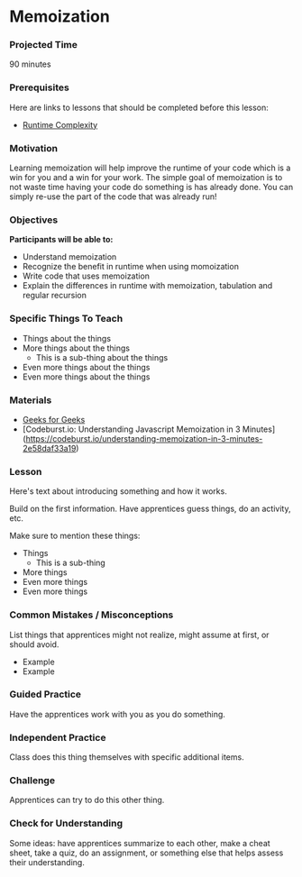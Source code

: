 # Memoization

### Projected Time

90 minutes

### Prerequisites

Here are links to lessons that should be completed before this lesson:

- [Runtime Complexity](https://github.com/Techtonica/curriculum/blob/master/runtime-complexity/runtime-complexity.md)

### Motivation

Learning memoization will help improve the runtime of your code which is a win for you and a win for your work.
The simple goal of memoization is to not waste time having your code do something is has already done. You can simply re-use the 
part of the code that was already run!

### Objectives

**Participants will be able to:**

- Understand memoization 
- Recognize the benefit in runtime when using momoization
- Write code that uses memoization
- Explain the differences in runtime with memoization, tabulation and regular recursion

### Specific Things To Teach

- Things about the things
- More things about the things
	- This is a sub-thing about the things
- Even more things about the things
- Even more things about the things

### Materials

- [Geeks for Geeks](https://www.geeksforgeeks.org/memoization-1d-2d-and-3d/)
- [Codeburst.io: Understanding Javascript Memoization in 3 Minutes] (https://codeburst.io/understanding-memoization-in-3-minutes-2e58daf33a19)

### Lesson

Here's text about introducing something and how it works.

Build on the first information. Have apprentices guess things, do an activity, etc.

Make sure to mention these things:

- Things
	- This is a sub-thing
- More things
- Even more things
- Even more things


### Common Mistakes / Misconceptions

List things that apprentices might not realize, might assume at first, or should avoid.

- Example
- Example


### Guided Practice

Have the apprentices work with you as you do something.


### Independent Practice

Class does this thing themselves with specific additional items.


### Challenge

Apprentices can try to do this other thing.


### Check for Understanding

Some ideas: have apprentices summarize to each other, make a cheat sheet, take a quiz, do an assignment, or something else that helps assess their understanding.
